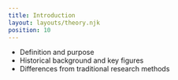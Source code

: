 ```yaml
---
title: Introduction
layout: layouts/theory.njk
position: 10
---
```


- Definition and purpose
- Historical background and key figures
- Differences from traditional research methods